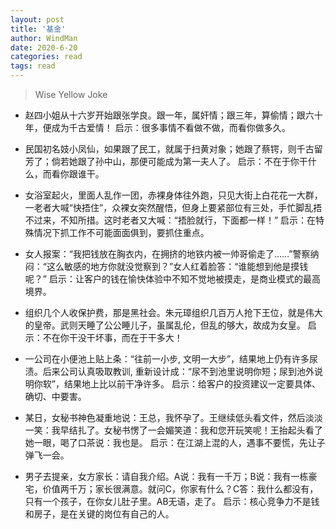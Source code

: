 ```yaml
---
layout: post
title: '基金'
author: WindMan
date: 2020-6-20
categories: read
tags: read 
---
```

> Wise Yellow Joke

+ 赵四小姐从十六岁开始跟张学良。跟一年，属奸情；跟三年，算偷情；跟六十年，便成为千古爱情！
启示：很多事情不看做不做，而看你做多久。

+ 民国初名妓小凤仙，如果跟了民工，就属于扫黄对象；她跟了蔡锷，则千古留芳了；倘若她跟了孙中山，那便可能成为第一夫人了。
启示：不在于你干什么，而看你跟谁干。 

+ 女浴室起火，里面人乱作一团，赤裸身体往外跑，只见大街上白花花一大群，一老者大喊“快捂住”，众裸女突然醒悟，但身上要紧部位有三处，手忙脚乱捂不过来，不知所措。这时老者又大喊：“捂脸就行，下面都一样！”
启示：在特殊情况下抓工作不可能面面俱到，要抓住重点。

+ 女人报案：“我把钱放在胸衣内，在拥挤的地铁内被一帅哥偷走了……”警察纳闷：“这么敏感的地方你就没觉察到？”女人红着脸答：“谁能想到他是摸钱呢？”
启示：让客户的钱在愉快体验中不知不觉地被摸走，是商业模式的最高境界。

+ 组织几个人收保护费，那是黑社会。朱元璋组织几百万人抢下王位，就是伟大的皇帝。武则天睡了公公睡儿子，虽属乱伦，但乱的够大，故成为女皇。
启示：不在你干没干坏事，而在于干多大！

+ 一公司在小便池上贴上条：“往前一小步, 文明一大步”，结果地上仍有许多尿渍。后来公司认真吸取教训, 重新设计成：“尿不到池里说明你短；尿到池外说明你软”，结果地上比以前干净许多。
启示：给客户的投资建议一定要具体、确切、中要害。

+ 某日，女秘书神色凝重地说：王总，我怀孕了。王继续低头看文件，然后淡淡一笑：我早结扎了。女秘书愣了一会媚笑道：我和您开玩笑呢！王抬起头看了她一眼，喝了口茶说：我也是。
启示：在江湖上混的人，遇事不要慌，先让子弹飞一会。

+ 男子去提亲，女方家长：请自我介绍。A说：我有一千万；B说：我有一栋豪宅，价值两千万；家长很满意。就问C，你家有什么？C答：我什么都没有，只有一个孩子，在你女儿肚子里。AB无语，走了。
启示：核心竞争力不是钱和房子，是在关键的岗位有自己的人。